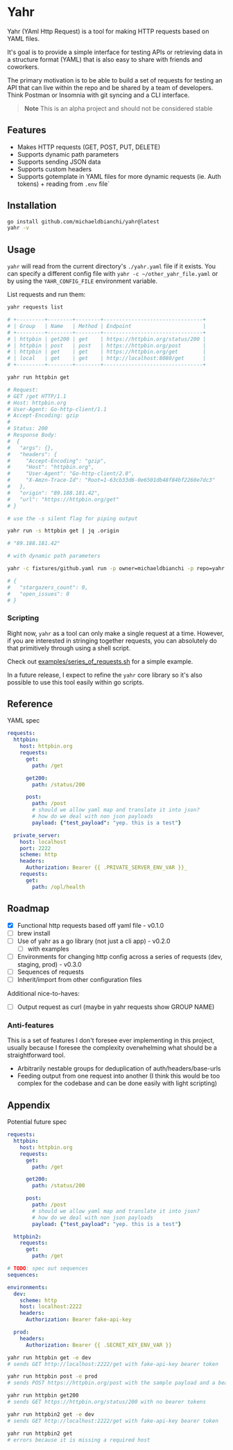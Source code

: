 # Yahr

Yahr (YAml Http Request) is a tool for making HTTP requests based on YAML files.

It's goal is to provide a simple interface for testing APIs or retrieving data in a structure format (YAML)
that is also easy to share with friends and coworkers.

The primary motivation is to be able to build a set of requests for testing an API that can live
within the repo and be shared by a team of developers. Think Postman or Insomnia with git syncing
and a CLI interface.

> **Note**
> This is an alpha project and should not be considered stable

## Features

* Makes HTTP requests (GET, POST, PUT, DELETE)
* Supports dynamic path parameters
* Supports sending JSON data
* Supports custom headers
* Supports gotemplate in YAML files for more dynamic requests (ie. Auth tokens) + reading from `.env` file`

## Installation

``` sh
go install github.com/michaeldbianchi/yahr@latest
yahr -v
```


## Usage

`yahr` will read from the current directory's `./yahr.yaml` file if it exists. You can specify a different
config file with `yahr -c ~/other_yahr_file.yaml` or by using the `YAHR_CONFIG_FILE` environment variable.

List requests and run them:

``` sh
yahr requests list

# +---------+--------+--------+--------------------------------+
# | Group   | Name   | Method | Endpoint                       |
# +---------+--------+--------+--------------------------------+
# | httpbin | get200 | get    | https://httpbin.org/status/200 |
# | httpbin | post   | post   | https://httpbin.org/post       |
# | httpbin | get    | get    | https://httpbin.org/get        |
# | local   | get    | get    | http://localhost:8080/get      |
# +---------+--------+--------+--------------------------------+

yahr run httpbin get

# Request:
# GET /get HTTP/1.1
# Host: httpbin.org
# User-Agent: Go-http-client/1.1
# Accept-Encoding: gzip
# 
# Status: 200
# Response Body:
#  {
#   "args": {},
#   "headers": {
#     "Accept-Encoding": "gzip",
#     "Host": "httpbin.org",
#     "User-Agent": "Go-http-client/2.0",
#     "X-Amzn-Trace-Id": "Root=1-63cb33d6-0e6501db48f84bf2260e7dc3"
#   },
#   "origin": "89.188.181.42",
#   "url": "https://httpbin.org/get"
# }

# use the -s silent flag for piping output

yahr run -s httpbin get | jq .origin

# "89.188.181.42"

# with dynamic path parameters

yahr -c fixtures/github.yaml run -p owner=michaeldbianchi -p repo=yahr -s github get_repo | jq "{stargazers_count, open_issues}"

# {
#   "stargazers_count": 0,
#   "open_issues": 0
# }

```

### Scripting

Right now, `yahr` as a tool can only make a single request at a time.
However, if you are interested in stringing together requests, you can absolutely do that primitively
through using a shell script.

Check out [examples/series_of_requests.sh](examples/series_of_requests.sh) for a simple example.

In a future release, I expect to refine the `yahr` core library so it's
also possible to use this tool easily within go scripts.

## Reference

YAML spec

``` yaml
requests:
  httpbin:
    host: httpbin.org
    requests:
      get:
        path: /get

      get200:
        path: /status/200

      post:
        path: /post
        # should we allow yaml map and translate it into json?
        # how do we deal with non json payloads
        payload: {"test_payload": "yep. this is a test"}

  private_server:
    host: localhost
    port: 2222
    scheme: http
    headers:
      Authorization: Bearer {{ .PRIVATE_SERVER_ENV_VAR }}_
    requests:
      get:
        path: /opl/health
```

## Roadmap

* [x] Functional http requests based off yaml file - v0.1.0
* [ ] brew install
* [ ] Use of yahr as a go library (not just a cli app) - v0.2.0
  * [ ] with examples
* [ ] Environments for changing http config across a series of requests (dev, staging, prod) - v0.3.0
* [ ] Sequences of requests
* [ ] Inherit/import from other configuration files

Additional nice-to-haves:
* [ ] Output request as curl (maybe in yahr requests show GROUP NAME)

### Anti-features

This is a set of features I don't foresee ever implementing in this project, usually because I foresee the complexity overwhelming what should be a straightforward tool.

* Arbitrarily nestable groups for deduplication of auth/headers/base-urls
* Feeding output from one request into another (I think this would be too complex for the codebase and can be done easily with light scripting)

## Appendix

Potential future spec

``` yaml
requests:
  httpbin:
    host: httpbin.org
    requests:
      get:
        path: /get

      get200:
        path: /status/200

      post:
        path: /post
        # should we allow yaml map and translate it into json?
        # how do we deal with non json payloads
        payload: {"test_payload": "yep. this is a test"}

  httpbin2:
    requests:
      get:
        path: /get

# TODO: spec out sequences
sequences:

environments:
  dev:
    scheme: http
    host: localhost:2222
    headers:
      Authorization: Bearer fake-api-key

  prod:
    headers:
      Authorization: Bearer {{ .SECRET_KEY_ENV_VAR }}
```

``` sh
yahr run httpbin get -e dev
# sends GET http://localhost:2222/get with fake-api-key bearer token

yahr run httpbin post -e prod
# sends POST https://httpbin.org/post with the sample payload and a bearer token from the env var SECRET_KEY_ENV_VAR

yahr run httpbin get200
# sends GET https://httpbin.org/status/200 with no bearer tokens

yahr run httpbin2 get -e dev
# sends GET http://localhost:2222/get with fake-api-key bearer token

yahr run httpbin2 get
# errors because it is missing a required host
```

